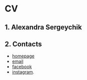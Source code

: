 # CV

## 1. Alexandra Sergeychik

## 2. Contacts
* [homepage](http://aliaxandra.com/)
* [email](mailto:aliaxandra@gmail.com)
* [facebook](https://www.facebook.com/sasha.sergeichik) 
* [instagram](https://www.instagram.com/aliaxandra).
